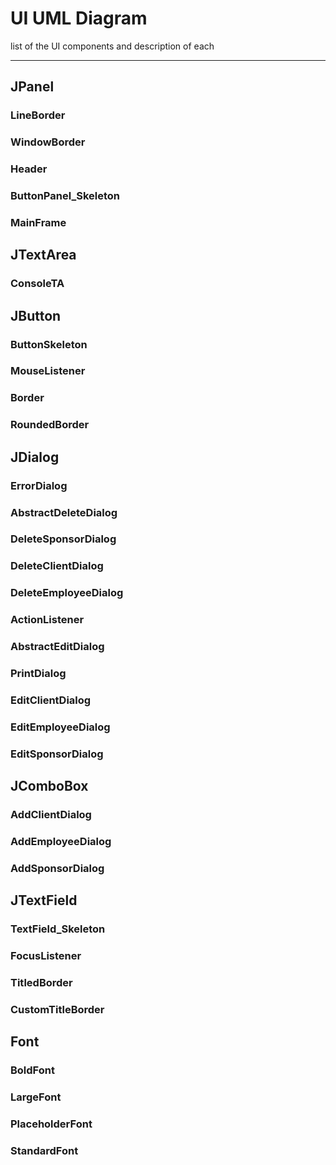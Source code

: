 # UI UML Diagram
list of the UI components and description of each
***
## JPanel
### LineBorder
### WindowBorder
### Header
### ButtonPanel_Skeleton
### MainFrame
## JTextArea
### ConsoleTA
## JButton
### ButtonSkeleton
### MouseListener
### Border
### RoundedBorder
## JDialog
### ErrorDialog
### AbstractDeleteDialog
### DeleteSponsorDialog
### DeleteClientDialog
### DeleteEmployeeDialog
### ActionListener
### AbstractEditDialog
### PrintDialog
### EditClientDialog
### EditEmployeeDialog
### EditSponsorDialog
## JComboBox
### AddClientDialog
### AddEmployeeDialog
### AddSponsorDialog
## JTextField
### TextField_Skeleton
### FocusListener
### TitledBorder
### CustomTitleBorder
## Font
### BoldFont
### LargeFont
### PlaceholderFont
### StandardFont







